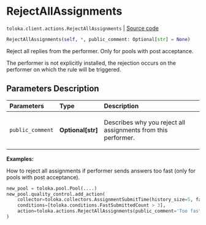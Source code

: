 # RejectAllAssignments
`toloka.client.actions.RejectAllAssignments` | [Source code](https://github.com/Toloka/toloka-kit/blob/v0.1.24/src/client/actions.py#L184)

```python
RejectAllAssignments(self, *, public_comment: Optional[str] = None)
```

Reject all replies from the performer. Only for pools with post acceptance.


The performer is not explicitly installed, the rejection occurs on the performer on which the rule will be triggered.

## Parameters Description

| Parameters | Type | Description |
| :----------| :----| :-----------|
`public_comment`|**Optional\[str\]**|<p>Describes why you reject all assignments from this performer.</p>

**Examples:**

How to reject all assignments if performer sends answers too fast (only for pools with post acceptance).

```python
new_pool = toloka.pool.Pool(....)
new_pool.quality_control.add_action(
    collector=toloka.collectors.AssignmentSubmitTime(history_size=5, fast_submit_threshold_seconds=20),
    conditions=[toloka.conditions.FastSubmittedCount > 3],
    action=toloka.actions.RejectAllAssignments(public_comment='Too fast answering. You are cheater!')
)
```

